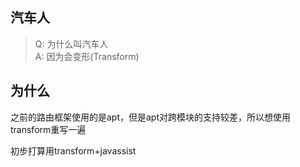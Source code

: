 ## 汽车人
> Q: 为什么叫汽车人  
> A: 因为会变形(Transform)

## 为什么
之前的路由框架使用的是apt，但是apt对跨模块的支持较差，所以想使用transform重写一遍

初步打算用transform+javassist